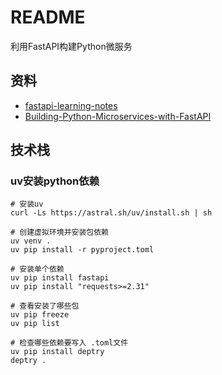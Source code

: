 # README
利用FastAPI构建Python微服务

## 资料
- [fastapi-learning-notes](https://github.com/Relph1119/fastapi-learning-notes/tree/master)
- [Building-Python-Microservices-with-FastAPI](https://github.com/PacktPublishing/Building-Python-Microservices-with-FastAPI/tree/main)

## 技术栈

### uv安装python依赖
```shell
# 安装uv
curl -Ls https://astral.sh/uv/install.sh | sh

# 创建虚拟环境并安装包依赖
uv venv .
uv pip install -r pyproject.toml

# 安装单个依赖
uv pip install fastapi
uv pip install "requests>=2.31"

# 查看安装了哪些包
uv pip freeze
uv pip list

# 检查哪些依赖要写入 .toml文件
uv pip install deptry
deptry .
```
